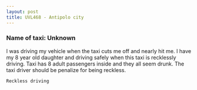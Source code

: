 ```yaml
---
layout: post
title: UVL468 - Antipolo city
---
```


### Name of taxi: Unknown

I was driving my vehicle when the taxi cuts me off and nearly hit me. I have my 8 year old daughter and driving safely when this taxi is recklessly driving. Taxi has 8 adult passengers inside and they all seem drunk. The taxi driver should be penalize for being reckless.

```Reckless driving```
